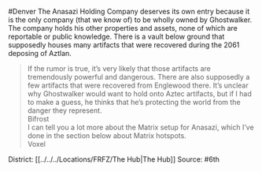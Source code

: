 #Denver 
The Anasazi Holding Company deserves its own entry because it is the only company (that we know of) to be wholly owned by Ghostwalker. The company holds his other properties and assets, none of which are reportable or public knowledge. There is a vault below ground that supposedly houses many artifacts that were recovered during the 2061 deposing of Aztlan. 

> If the rumor is true, it’s very likely that those artifacts are tremendously powerful and dangerous. There are also supposedly a few artifacts that were recovered from Englewood there. It’s unclear why Ghostwalker would want to hold onto Aztec artifacts, but if I had to make a guess, he thinks that he’s protecting the world from the danger they represent.  
> Bifrost  
> I can tell you a lot more about the Matrix setup for Anasazi, which I’ve done in the section below about Matrix hotspots.  
> Voxel

District: [[../../../Locations/FRFZ/The Hub|The Hub]]
Source: #6th